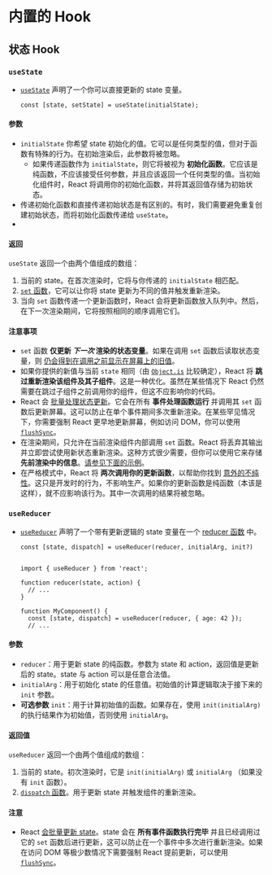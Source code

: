 # 内置的 Hook

## 状态 Hook

### `useState`

- [`useState`](https://zh-hans.react.dev/reference/react/useState) 声明了一个你可以直接更新的 state 变量。

  ```react
  const [state, setState] = useState(initialState);
  ```

#### 参数 

- `initialState` 你希望 state 初始化的值。它可以是任何类型的值，但对于函数有特殊的行为。在初始渲染后，此参数将被忽略。
  - 如果传递函数作为 `initialState`，则它将被视为 **初始化函数**。它应该是纯函数，不应该接受任何参数，并且应该返回一个任何类型的值。当初始化组件时，React 将调用你的初始化函数，并将其返回值存储为初始状态。
- 传递初始化函数和直接传递初始状态是有区别的。有时，我们需要避免重复创建初始状态，而将初始化函数传递给 `useState`。
- 

#### 返回 

`useState` 返回一个由两个值组成的数组：

1. 当前的 state。在首次渲染时，它将与你传递的 `initialState` 相匹配。
2. [`set` 函数](https://zh-hans.react.dev/reference/react/useState#setstate)，它可以让你将 state 更新为不同的值并触发重新渲染。
3. 当向 `set` 函数传递一个更新函数时，React 会将更新函数放入队列中。然后，在下一次渲染期间，它将按照相同的顺序调用它们。

#### 注意事项 

- `set` 函数 **仅更新 *下一次* 渲染的状态变量**。如果在调用 `set` 函数后读取状态变量，则 [仍会得到在调用之前显示在屏幕上的旧值](https://zh-hans.react.dev/reference/react/useState#ive-updated-the-state-but-logging-gives-me-the-old-value)。
- 如果你提供的新值与当前 `state` 相同（由 [`Object.is`](https://developer.mozilla.org/zh-CN/docs/Web/JavaScript/Reference/Global_Objects/Object/is) 比较确定），React 将 **跳过重新渲染该组件及其子组件**。这是一种优化。虽然在某些情况下 React 仍然需要在跳过子组件之前调用你的组件，但这不应影响你的代码。
- React 会 [批量处理状态更新](https://zh-hans.react.dev/learn/queueing-a-series-of-state-updates)。它会在所有 **事件处理函数运行** 并调用其 `set` 函数后更新屏幕。这可以防止在单个事件期间多次重新渲染。在某些罕见情况下，你需要强制 React 更早地更新屏幕，例如访问 DOM，你可以使用 [`flushSync`](https://zh-hans.react.dev/reference/react-dom/flushSync)。
- 在渲染期间，只允许在当前渲染组件内部调用 `set` 函数。React 将丢弃其输出并立即尝试使用新状态重新渲染。这种方式很少需要，但你可以使用它来存储 **先前渲染中的信息**。[请参见下面的示例](https://zh-hans.react.dev/reference/react/useState#storing-information-from-previous-renders)。
- 在严格模式中，React 将 **两次调用你的更新函数**，以帮助你找到 [意外的不纯性](https://zh-hans.react.dev/reference/react/useState#my-initializer-or-updater-function-runs-twice)。这只是开发时的行为，不影响生产。如果你的更新函数是纯函数（本该是这样），就不应影响该行为。其中一次调用的结果将被忽略。



### `useReducer`

- [`useReducer`](https://zh-hans.react.dev/reference/react/useReducer) 声明了一个带有更新逻辑的 state 变量在一个 [reducer 函数](https://zh-hans.react.dev/learn/extracting-state-logic-into-a-reducer) 中。

  ```react
  const [state, dispatch] = useReducer(reducer, initialArg, init?)
                                       
  ```

  ```react
  import { useReducer } from 'react';
  
  function reducer(state, action) {
    // ...
  }
  
  function MyComponent() {
    const [state, dispatch] = useReducer(reducer, { age: 42 });
    // ...
  ```

#### 参数 

- `reducer`：用于更新 state 的纯函数。参数为 state 和 action，返回值是更新后的 state。state 与 action 可以是任意合法值。
- `initialArg`：用于初始化 state 的任意值。初始值的计算逻辑取决于接下来的 `init` 参数。
- **可选参数** `init`：用于计算初始值的函数。如果存在，使用 `init(initialArg)` 的执行结果作为初始值，否则使用 `initialArg`。

#### 返回值 

`useReducer` 返回一个由两个值组成的数组：

1. 当前的 state。初次渲染时，它是 `init(initialArg)` 或 `initialArg` （如果没有 `init` 函数）。
2. [`dispatch` 函数](https://zh-hans.react.dev/reference/react/useReducer#dispatch)。用于更新 state 并触发组件的重新渲染。

#### 注意

- React [会批量更新 state](https://zh-hans.react.dev/learn/queueing-a-series-of-state-updates)。state 会在 **所有事件函数执行完毕** 并且已经调用过它的 `set` 函数后进行更新，这可以防止在一个事件中多次进行重新渲染。如果在访问 DOM 等极少数情况下需要强制 React 提前更新，可以使用 [`flushSync`](https://zh-hans.react.dev/reference/react-dom/flushSync)。

